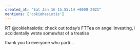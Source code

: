 ```yaml
---
created_at: "Sat Jan 16 15:55:14 +0000 2021"
mentions: ['cokiehasiotis']
---
```


RT @cokiehasiotis: check out today’s FTTea on angel investing, i accidentally wrote somewhat of a treatise

thank you to everyone who parti…